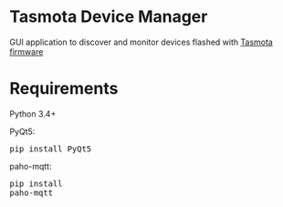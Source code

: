 # Tasmota Device Manager
GUI application to discover and monitor devices flashed with [Tasmota firmware](https://github.com/arendst/Sonoff-Tasmota)

# Requirements

Python 3.4+

PyQt5: <pre>pip install PyQt5</pre>
paho-mqtt: <pre>pip install paho-mqtt</pre>
